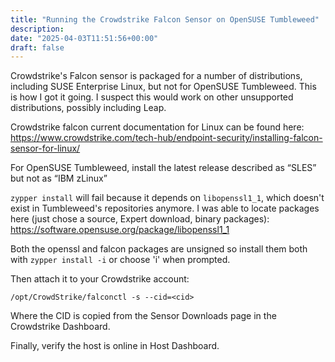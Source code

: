 ```yaml
---
title: "Running the Crowdstrike Falcon Sensor on OpenSUSE Tumbleweed"
description: 
date: "2025-04-03T11:51:56+00:00"
draft: false
---
```

Crowdstrike's Falcon sensor is packaged for a number of distributions, including SUSE Enterprise Linux, but not for OpenSUSE Tumbleweed.  This is how I got it going. I suspect this would work on other unsupported distributions, possibly including Leap.

Crowdstrike falcon current documentation for Linux can be found here: 
https://www.crowdstrike.com/tech-hub/endpoint-security/installing-falcon-sensor-for-linux/

For OpenSUSE Tumbleweed, install the latest release described as “SLES” but not as “IBM zLinux”

`zypper install` will fail because it depends on `libopenssl1_1`, which doesn't exist in Tumbleweed's repositories anymore.  I was able to locate packages here (just chose a source, Expert download, binary packages): https://software.opensuse.org/package/libopenssl1_1 

Both the openssl and falcon packages are unsigned so install them both with `zypper install -i` or choose 'i' when prompted. 

Then attach it to your Crowdstrike account:

`/opt/CrowdStrike/falconctl -s --cid=<cid>`

Where the CID is copied from the Sensor Downloads page in the Crowdstrike Dashboard.

Finally, verify the host is online in Host Dashboard. 
